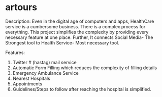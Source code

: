 # artours

Description:
Even in the digital age of computers and apps, HealthCare service is a cumbersome business. 
There is a complex process for everything.
This project simplifies the complexity by providing every necessary feature at one place.
Further, It connects Social Media- The Strongest tool to Health Service- Most necessary tool.


Features:
1. Twitter # (hastag) mail service
2. Automatic Form Filling which reduces the complexity of filling details
3. Emergency Ambulance Service
4. Nearest Hospitals
5. Appointments
6. Guidelines/Steps to follow after reaching the hospital is simplified.
